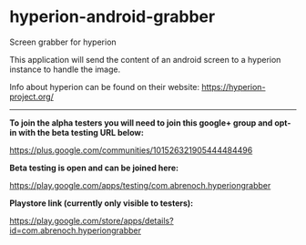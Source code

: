 # hyperion-android-grabber
Screen grabber for hyperion

This application will send the content of an android screen to a hyperion instance to handle the image.

Info about hyperion can be found on their website: 
https://hyperion-project.org/

---

**To join the alpha testers you will need to join this google+ group and opt-in with the beta testing URL below:**

https://plus.google.com/communities/101526321905444484496

**Beta testing is open and can be joined here:**

https://play.google.com/apps/testing/com.abrenoch.hyperiongrabber

**Playstore link (currently only visible to testers):**

https://play.google.com/store/apps/details?id=com.abrenoch.hyperiongrabber
